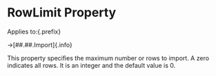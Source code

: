 # RowLimit Property

Applies to:{.prefix}

→[##.##.Import]{.info}

This property specifies the maximum number or rows to import. A zero indicates all rows. It is an
integer and the default value is 0.

